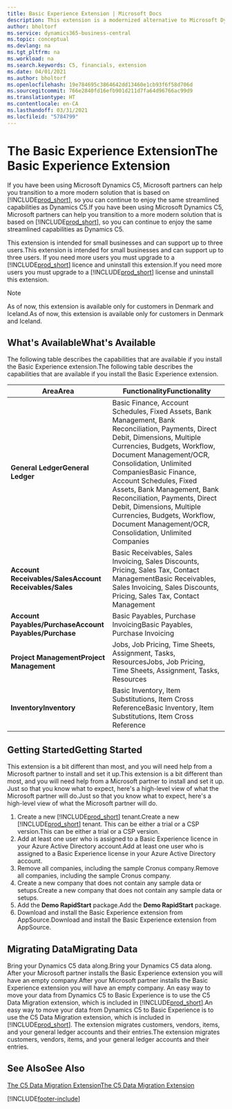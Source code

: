 ```yaml
---
title: Basic Experience Extension | Microsoft Docs
description: This extension is a modernized alternative to Microsoft Dynamics C5.
author: bholtorf
ms.service: dynamics365-business-central
ms.topic: conceptual
ms.devlang: na
ms.tgt_pltfrm: na
ms.workload: na
ms.search.keywords: C5, financials, extension
ms.date: 04/01/2021
ms.author: bholtorf
ms.openlocfilehash: 19e784695c3864642dd13460e1cb93f6f58d706d
ms.sourcegitcommit: 766e2840fd16efb901d211d7fa64d96766ac99d9
ms.translationtype: HT
ms.contentlocale: en-CA
ms.lasthandoff: 03/31/2021
ms.locfileid: "5784799"
---
```

# <a name="the-basic-experience-extension"></a><span data-ttu-id="4aa7e-103">The Basic Experience Extension</span><span class="sxs-lookup"><span data-stu-id="4aa7e-103">The Basic Experience Extension</span></span>
<span data-ttu-id="4aa7e-104">If you have been using Microsoft Dynamics C5, Microsoft partners can help you transition to a more modern solution that is based on [!INCLUDE[prod_short](includes/prod_short.md)], so you can continue to enjoy the same streamlined capabilities as Dynamics C5.</span><span class="sxs-lookup"><span data-stu-id="4aa7e-104">If you have been using Microsoft Dynamics C5, Microsoft partners can help you transition to a more modern solution that is based on [!INCLUDE[prod_short](includes/prod_short.md)], so you can continue to enjoy the same streamlined capabilities as Dynamics C5.</span></span>

<span data-ttu-id="4aa7e-105">This extension is intended for small businesses and can support up to three users.</span><span class="sxs-lookup"><span data-stu-id="4aa7e-105">This extension is intended for small businesses and can support up to three users.</span></span> <span data-ttu-id="4aa7e-106">If you need more users you must upgrade to a [!INCLUDE[prod_short](includes/prod_short.md)] licence and uninstall this extension.</span><span class="sxs-lookup"><span data-stu-id="4aa7e-106">If you need more users you must upgrade to a [!INCLUDE[prod_short](includes/prod_short.md)] license and uninstall this extension.</span></span>

> [!NOTE]
> <span data-ttu-id="4aa7e-107">As of now, this extension is available only for customers in Denmark and Iceland.</span><span class="sxs-lookup"><span data-stu-id="4aa7e-107">As of now, this extension is available only for customers in Denmark and Iceland.</span></span> 

## <a name="whats-available"></a><span data-ttu-id="4aa7e-108">What's Available</span><span class="sxs-lookup"><span data-stu-id="4aa7e-108">What's Available</span></span>
<span data-ttu-id="4aa7e-109">The following table describes the capabilities that are available if you install the Basic Experience extension.</span><span class="sxs-lookup"><span data-stu-id="4aa7e-109">The following table describes the capabilities that are available if you install the Basic Experience extension.</span></span>

|<span data-ttu-id="4aa7e-110">Area</span><span class="sxs-lookup"><span data-stu-id="4aa7e-110">Area</span></span>  |<span data-ttu-id="4aa7e-111">Functionality</span><span class="sxs-lookup"><span data-stu-id="4aa7e-111">Functionality</span></span>  |
|---------|---------|
|<span data-ttu-id="4aa7e-112">**General Ledger**</span><span class="sxs-lookup"><span data-stu-id="4aa7e-112">**General Ledger**</span></span> |<span data-ttu-id="4aa7e-113">Basic Finance, Account Schedules, Fixed Assets, Bank Management, Bank Reconciliation, Payments, Direct Debit, Dimensions, Multiple Currencies, Budgets, Workflow, Document Management/OCR, Consolidation, Unlimited Companies</span><span class="sxs-lookup"><span data-stu-id="4aa7e-113">Basic Finance, Account Schedules, Fixed Assets, Bank Management, Bank Reconciliation, Payments, Direct Debit, Dimensions, Multiple Currencies, Budgets, Workflow, Document Management/OCR, Consolidation, Unlimited Companies</span></span>|
|<span data-ttu-id="4aa7e-114">**Account Receivables/Sales**</span><span class="sxs-lookup"><span data-stu-id="4aa7e-114">**Account Receivables/Sales**</span></span> |<span data-ttu-id="4aa7e-115">Basic Receivables, Sales Invoicing, Sales Discounts, Pricing, Sales Tax, Contact Management</span><span class="sxs-lookup"><span data-stu-id="4aa7e-115">Basic Receivables, Sales Invoicing, Sales Discounts, Pricing, Sales Tax, Contact Management</span></span> |
|<span data-ttu-id="4aa7e-116">**Account Payables/Purchase**</span><span class="sxs-lookup"><span data-stu-id="4aa7e-116">**Account Payables/Purchase**</span></span> |<span data-ttu-id="4aa7e-117">Basic Payables, Purchase Invoicing</span><span class="sxs-lookup"><span data-stu-id="4aa7e-117">Basic Payables, Purchase Invoicing</span></span> |
|<span data-ttu-id="4aa7e-118">**Project Management**</span><span class="sxs-lookup"><span data-stu-id="4aa7e-118">**Project Management**</span></span> |<span data-ttu-id="4aa7e-119">Jobs, Job Pricing, Time Sheets, Assignment, Tasks, Resources</span><span class="sxs-lookup"><span data-stu-id="4aa7e-119">Jobs, Job Pricing, Time Sheets, Assignment, Tasks, Resources</span></span> |
|<span data-ttu-id="4aa7e-120">**Inventory**</span><span class="sxs-lookup"><span data-stu-id="4aa7e-120">**Inventory**</span></span> |<span data-ttu-id="4aa7e-121">Basic Inventory, Item Substitutions, Item Cross Reference</span><span class="sxs-lookup"><span data-stu-id="4aa7e-121">Basic Inventory, Item Substitutions, Item Cross Reference</span></span> |

## <a name="getting-started"></a><span data-ttu-id="4aa7e-122">Getting Started</span><span class="sxs-lookup"><span data-stu-id="4aa7e-122">Getting Started</span></span>
<span data-ttu-id="4aa7e-123">This extension is a bit different than most, and you will need help from a Microsoft partner to install and set it up.</span><span class="sxs-lookup"><span data-stu-id="4aa7e-123">This extension is a bit different than most, and you will need help from a Microsoft partner to install and set it up.</span></span> <span data-ttu-id="4aa7e-124">Just so that you know what to expect, here's a high-level view of what the Microsoft partner will do.</span><span class="sxs-lookup"><span data-stu-id="4aa7e-124">Just so that you know what to expect, here's a high-level view of what the Microsoft partner will do.</span></span>

1. <span data-ttu-id="4aa7e-125">Create a new [!INCLUDE[prod_short](includes/prod_short.md)] tenant.</span><span class="sxs-lookup"><span data-stu-id="4aa7e-125">Create a new [!INCLUDE[prod_short](includes/prod_short.md)] tenant.</span></span> <span data-ttu-id="4aa7e-126">This can be either a trial or a CSP version.</span><span class="sxs-lookup"><span data-stu-id="4aa7e-126">This can be either a trial or a CSP version.</span></span>
2. <span data-ttu-id="4aa7e-127">Add at least one user who is assigned to a Basic Experience licence in your Azure Active Directory account.</span><span class="sxs-lookup"><span data-stu-id="4aa7e-127">Add at least one user who is assigned to a Basic Experience license in your Azure Active Directory account.</span></span>
3. <span data-ttu-id="4aa7e-128">Remove all companies, including the sample Cronus company.</span><span class="sxs-lookup"><span data-stu-id="4aa7e-128">Remove all companies, including the sample Cronus company.</span></span>
4. <span data-ttu-id="4aa7e-129">Create a new company that does not contain any sample data or setups.</span><span class="sxs-lookup"><span data-stu-id="4aa7e-129">Create a new company that does not contain any sample data or setups.</span></span>
5. <span data-ttu-id="4aa7e-130">Add the **Demo RapidStart** package.</span><span class="sxs-lookup"><span data-stu-id="4aa7e-130">Add the **Demo RapidStart** package.</span></span> <!--what does the pockage contain?-->
6. <span data-ttu-id="4aa7e-131">Download and install the Basic Experience extension from AppSource.</span><span class="sxs-lookup"><span data-stu-id="4aa7e-131">Download and install the Basic Experience extension from AppSource.</span></span>

## <a name="migrating-data"></a><span data-ttu-id="4aa7e-132">Migrating Data</span><span class="sxs-lookup"><span data-stu-id="4aa7e-132">Migrating Data</span></span>
<span data-ttu-id="4aa7e-133">Bring your Dynamics C5 data along.</span><span class="sxs-lookup"><span data-stu-id="4aa7e-133">Bring your Dynamics C5 data along.</span></span> <span data-ttu-id="4aa7e-134">After your Microsoft partner installs the Basic Experience extension you will have an empty company.</span><span class="sxs-lookup"><span data-stu-id="4aa7e-134">After your Microsoft partner installs the Basic Experience extension you will have an empty company.</span></span> <span data-ttu-id="4aa7e-135">An easy way to move your data from Dynamics C5 to Basic Experience is to use the C5 Data Migration extension, which is included in [!INCLUDE[prod_short](includes/prod_short.md)].</span><span class="sxs-lookup"><span data-stu-id="4aa7e-135">An easy way to move your data from Dynamics C5 to Basic Experience is to use the C5 Data Migration extension, which is included in [!INCLUDE[prod_short](includes/prod_short.md)].</span></span> <span data-ttu-id="4aa7e-136">The extension migrates customers, vendors, items, and your general ledger accounts and their entries.</span><span class="sxs-lookup"><span data-stu-id="4aa7e-136">The extension migrates customers, vendors, items, and your general ledger accounts and their entries.</span></span>

## <a name="see-also"></a><span data-ttu-id="4aa7e-137">See Also</span><span class="sxs-lookup"><span data-stu-id="4aa7e-137">See Also</span></span>
[<span data-ttu-id="4aa7e-138">The C5 Data Migration Extension</span><span class="sxs-lookup"><span data-stu-id="4aa7e-138">The C5 Data Migration Extension</span></span>](ui-extensions-c5-data-migration.md)

[!INCLUDE[footer-include](includes/footer-banner.md)]